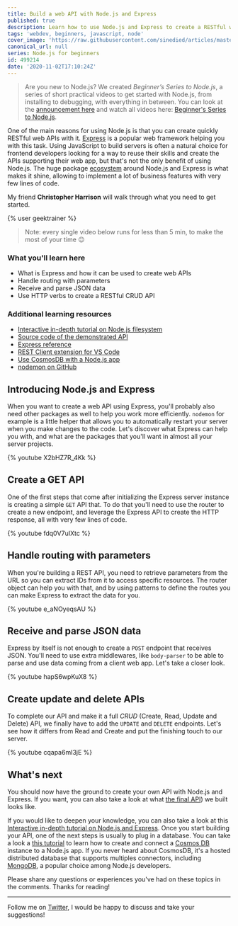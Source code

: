 ```yaml
---
title: Build a web API with Node.js and Express
published: true
description: Learn how to use Node.js and Express to create a RESTful web API with this series of bite-sized videos for beginners.
tags: 'webdev, beginners, javascript, node'
cover_image: 'https://raw.githubusercontent.com/sinedied/articles/master/articles/node/beginner-series/assets/banner4.jpg'
canonical_url: null
series: Node.js for beginners
id: 499214
date: '2020-11-02T17:10:24Z'
---
```


> Are you new to Node.js? We created *Beginner’s Series to Node.js*, a series of short practical videos to get started with Node.js, from installing to debugging, with everything in between. You can look at the [announcement here](https://dev.to/sinedied/learn-node-js-with-this-series-of-short-videos-for-beginners-4lpm) and watch all videos here: [Beginner's Series to Node.js](https://www.youtube.com/playlist?list=PLlrxD0HtieHje-_287YJKhY8tDeSItwtg).

One of the main reasons for using Node.js is that you can create quickly RESTful web APIs with it. [Express](https://expressjs.com) is a popular web framework helping you with this task. Using JavaScript to build servers is often a natural choice for frontend developers looking for a way to reuse their skills and create the APIs supporting their web app, but that's not the only benefit of using Node.js. The huge package [ecosystem](https://www.npmjs.com/search?q=express) around Node.js and Express is what makes it shine, allowing to implement a lot of business features with very few lines of code.

My friend **Christopher Harrison** will walk through what you need to get started. 

{% user geektrainer %}

> Note: every single video below runs for less than 5 min, to make the most of your time 😉

### What you'll learn here
- What is Express and how it can be used to create web APIs
- Handle routing with parameters
- Receive and parse JSON data
- Use HTTP verbs to create a RESTful CRUD API

### Additional learning resources
- [Interactive in-depth tutorial on Node.js filesystem](https://docs.microsoft.com/learn/modules/build-web-api-nodejs-express/?wt.mc_id=nodebeginner-devto-yolasors)
- [Source code of the demonstrated API](https://github.com/WebDev-Beginners/7-bank-project/tree/main/api)
- [Express reference](https://expressjs.com/en/4x/api.html)
- [REST Client extension for VS Code](https://marketplace.visualstudio.com/items?itemName=humao.rest-client&WT.mc_id=nodebeginner-devto-yolasors)
- [Use CosmosDB with a Node.js app](https://docs.microsoft.com/learn/modules/build-node-cosmos-app-vscode/?WT.mc_id=nodebeginner-devto-yolasors)
- [nodemon on GitHub](https://github.com/remy/nodemon)

## Introducing Node.js and Express

When you want to create a web API using Express, you'll probably also need other packages as well to help you work more efficiently. `nodemon` for example is a little helper that allows you to automatically restart your server when you make changes to the code. Let's discover what Express can help you with, and what are the packages that you'll want in almost all your server projects.

{% youtube X2bHZ7R_4Kk %}

## Create a GET API

One of the first steps that come after initializing the Express server instance is creating a simple `GET` API that. To do that you'll need to use the router to create a new endpoint, and leverage the Express API to create the HTTP response, all with very few lines of code.

{% youtube fdq0V7uIXtc %}

## Handle routing with parameters

When you're building a REST API, you need to retrieve parameters from the URL so you can extract IDs from it to access specific resources. The router object can help you with that, and by using patterns to define the routes you can make Express to extract the data for you.

{% youtube e_aNOyeqsAU %}

## Receive and parse JSON data

Express by itself is not enough to create a `POST` endpoint that receives JSON. You'll need to use extra middlewares, like `body-parser` to be able to parse and use data coming from a client web app. Let's take a closer look.

{% youtube hapS6wpKuX8 %}

## Create update and delete APIs

To complete our API and make it a full *CRUD* (Create, Read, Update and Delete) API, we finally have to add the `UPDATE` and `DELETE` endpoints. Let's see how it differs from Read and Create and put the finishing touch to our server.

{% youtube cqapa6mI3jE %}

## What's next

You should now have the ground to create your own API with Node.js and Express. If you want, you can also take a look at what [the final API](https://github.com/WebDev-Beginners/7-bank-project/tree/main/api)) we built looks like.

If you would like to deepen your knowledge, you can also take a look at this [Interactive in-depth tutorial on Node.js and Express](https://docs.microsoft.com/learn/modules/build-web-api-nodejs-express/?wt.mc_id=nodebeginner-devto-yolasors). Once you start building your API, one of the next steps is usually to plug in a database. You can take a look a [this tutorial](https://docs.microsoft.com/azure/cosmos-db/sql-api-nodejs-application/?wt.mc_id=nodebeginner-devto-yolasors) to learn how to create and connect a [Cosmos DB](https://docs.microsoft.com/learn/modules/build-node-cosmos-app-vscode/?wt.mc_id=nodebeginner-devto-yolasors) instance to a Node.js app. If you never heard about CosmosDB, it's a hosted distributed database that supports multiples connectors, including [MongoDB](https://www.mongodb.com), a popular choice among Node.js developers.

Please share any questions or experiences you've had on these topics in the comments. Thanks for reading!

---

Follow me on [Twitter](http://twitter.com/sinedied), I would be happy to discuss and take your suggestions!
